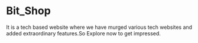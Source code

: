 # Bit_Shop

It is a tech based website where we have murged various tech websites and added extraordinary features.So Explore now to get impressed.
